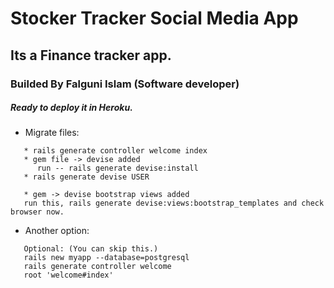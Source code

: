 # Stocker Tracker Social Media App

## Its a Finance tracker app.


### Builded By Falguni Islam (Software developer)

##### Ready to deploy it in Heroku.


* Migrate files:
```
   * rails generate controller welcome index
   * gem file -> devise added
      run -- rails generate devise:install
   * rails generate devise USER

   * gem -> devise bootstrap views added
   run this, rails generate devise:views:bootstrap_templates and check browser now.

```
* Another option:

```
   Optional: (You can skip this.)
   rails new myapp --database=postgresql
   rails generate controller welcome
   root 'welcome#index'

```